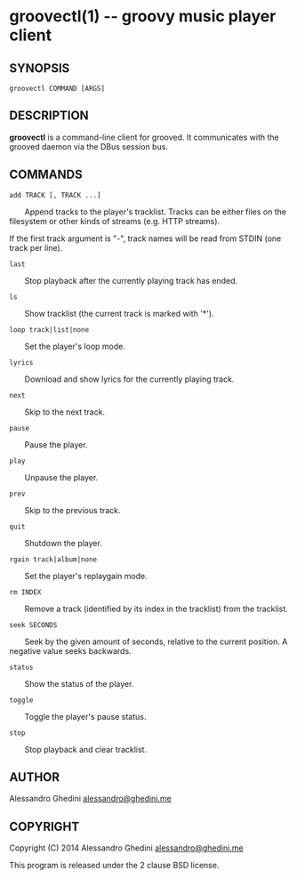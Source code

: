 groovectl(1) -- groovy music player client
==========================================

## SYNOPSIS

`groovectl COMMAND [ARGS]`

## DESCRIPTION

**groovectl** is a command-line client for grooved. It communicates with the
grooved daemon via the DBus session bus.

## COMMANDS

`add TRACK [, TRACK ...]`

&nbsp;&nbsp;&nbsp;&nbsp;&nbsp;&nbsp;
Append tracks to the player's tracklist. Tracks can be either files on the
filesystem or other kinds of streams (e.g. HTTP streams).

If the first track argument is "-", track names will be read from STDIN (one
track per line).

`last`

&nbsp;&nbsp;&nbsp;&nbsp;&nbsp;&nbsp;
Stop playback after the currently playing track has ended.

`ls`

&nbsp;&nbsp;&nbsp;&nbsp;&nbsp;&nbsp;
Show tracklist (the current track is marked with '*').

`loop track|list|none`

&nbsp;&nbsp;&nbsp;&nbsp;&nbsp;&nbsp;
Set the player's loop mode.

`lyrics`

&nbsp;&nbsp;&nbsp;&nbsp;&nbsp;&nbsp;
Download and show lyrics for the currently playing track.

`next`

&nbsp;&nbsp;&nbsp;&nbsp;&nbsp;&nbsp;
Skip to the next track.

`pause`

&nbsp;&nbsp;&nbsp;&nbsp;&nbsp;&nbsp;
Pause the player.

`play`

&nbsp;&nbsp;&nbsp;&nbsp;&nbsp;&nbsp;
Unpause the player.

`prev`

&nbsp;&nbsp;&nbsp;&nbsp;&nbsp;&nbsp;
Skip to the previous track.

`quit`

&nbsp;&nbsp;&nbsp;&nbsp;&nbsp;&nbsp;
Shutdown the player.

`rgain track|album|none`

&nbsp;&nbsp;&nbsp;&nbsp;&nbsp;&nbsp;
Set the player's replaygain mode.

`rm INDEX`

&nbsp;&nbsp;&nbsp;&nbsp;&nbsp;&nbsp;
Remove a track (identified by its index in the tracklist) from the tracklist.

`seek SECONDS`

&nbsp;&nbsp;&nbsp;&nbsp;&nbsp;&nbsp;
Seek by the given amount of seconds, relative to the current position. A
negative value seeks backwards.

`status`

&nbsp;&nbsp;&nbsp;&nbsp;&nbsp;&nbsp;
Show the status of the player.

`toggle`

&nbsp;&nbsp;&nbsp;&nbsp;&nbsp;&nbsp;
Toggle the player's pause status.

`stop`

&nbsp;&nbsp;&nbsp;&nbsp;&nbsp;&nbsp;
Stop playback and clear tracklist.

## AUTHOR ##

Alessandro Ghedini <alessandro@ghedini.me>

## COPYRIGHT ##

Copyright (C) 2014 Alessandro Ghedini <alessandro@ghedini.me>

This program is released under the 2 clause BSD license.
